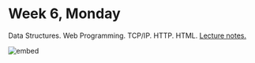 # Week 6, Monday

Data Structures. Web Programming. TCP/IP. HTTP. HTML. [Lecture notes.](http://cdn.cs50.net/2015/fall/lectures/6/m/notes6m/notes6m.html)

![embed](https://www.youtube.com/embed/KWxwYbaAWxs)

